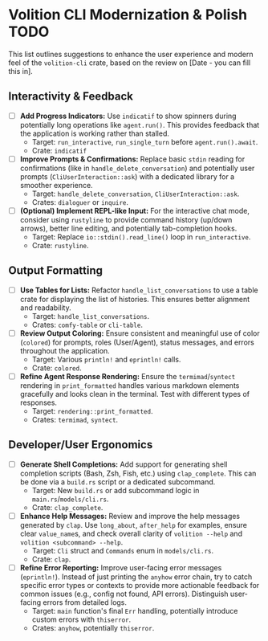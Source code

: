 # Volition CLI Modernization & Polish TODO

This list outlines suggestions to enhance the user experience and modern feel of the `volition-cli` crate, based on the review on [Date - you can fill this in].

## Interactivity & Feedback

-   [ ] **Add Progress Indicators:** Use `indicatif` to show spinners during potentially long operations like `agent.run()`. This provides feedback that the application is working rather than stalled.
    -   Target: `run_interactive`, `run_single_turn` before `agent.run().await`.
    -   Crate: `indicatif`
-   [ ] **Improve Prompts & Confirmations:** Replace basic `stdin` reading for confirmations (like in `handle_delete_conversation`) and potentially user prompts (`CliUserInteraction::ask`) with a dedicated library for a smoother experience.
    -   Target: `handle_delete_conversation`, `CliUserInteraction::ask`.
    -   Crates: `dialoguer` or `inquire`.
-   [ ] **(Optional) Implement REPL-like Input:** For the interactive chat mode, consider using `rustyline` to provide command history (up/down arrows), better line editing, and potentially tab-completion hooks.
    -   Target: Replace `io::stdin().read_line()` loop in `run_interactive`.
    -   Crate: `rustyline`.

## Output Formatting

-   [ ] **Use Tables for Lists:** Refactor `handle_list_conversations` to use a table crate for displaying the list of histories. This ensures better alignment and readability.
    -   Target: `handle_list_conversations`.
    -   Crates: `comfy-table` or `cli-table`.
-   [ ] **Review Output Coloring:** Ensure consistent and meaningful use of color (`colored`) for prompts, roles (User/Agent), status messages, and errors throughout the application.
    -   Target: Various `println!` and `eprintln!` calls.
    -   Crate: `colored`.
-   [ ] **Refine Agent Response Rendering:** Ensure the `termimad`/`syntect` rendering in `print_formatted` handles various markdown elements gracefully and looks clean in the terminal. Test with different types of responses.
    -   Target: `rendering::print_formatted`.
    -   Crates: `termimad`, `syntect`.

## Developer/User Ergonomics

-   [ ] **Generate Shell Completions:** Add support for generating shell completion scripts (Bash, Zsh, Fish, etc.) using `clap_complete`. This can be done via a `build.rs` script or a dedicated subcommand.
    -   Target: New `build.rs` or add subcommand logic in `main.rs`/`models/cli.rs`.
    -   Crate: `clap_complete`.
-   [ ] **Enhance Help Messages:** Review and improve the help messages generated by `clap`. Use `long_about`, `after_help` for examples, ensure clear `value_name`s, and check overall clarity of `volition --help` and `volition <subcommand> --help`.
    -   Target: `Cli` struct and `Commands` enum in `models/cli.rs`.
    -   Crate: `clap`.
-   [ ] **Refine Error Reporting:** Improve user-facing error messages (`eprintln!`). Instead of just printing the `anyhow` error chain, try to catch specific error types or contexts to provide more actionable feedback for common issues (e.g., config not found, API errors). Distinguish user-facing errors from detailed logs.
    -   Target: `main` function's final `Err` handling, potentially introduce custom errors with `thiserror`.
    -   Crates: `anyhow`, potentially `thiserror`.
